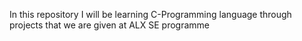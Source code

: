 In this repository I will be learning C-Programming language through projects that we are given at ALX SE programme
